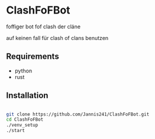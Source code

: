 # ClashFoFBot
foffiger bot fof clash der cläne

auf keinen fall für clash of clans benutzen

## Requirements
- python
- rust

## Installation


```bash

git clone https://github.com/Jannis241/ClashFoFBot.git
cd ClashFoFBot
./venv_setup
./start

